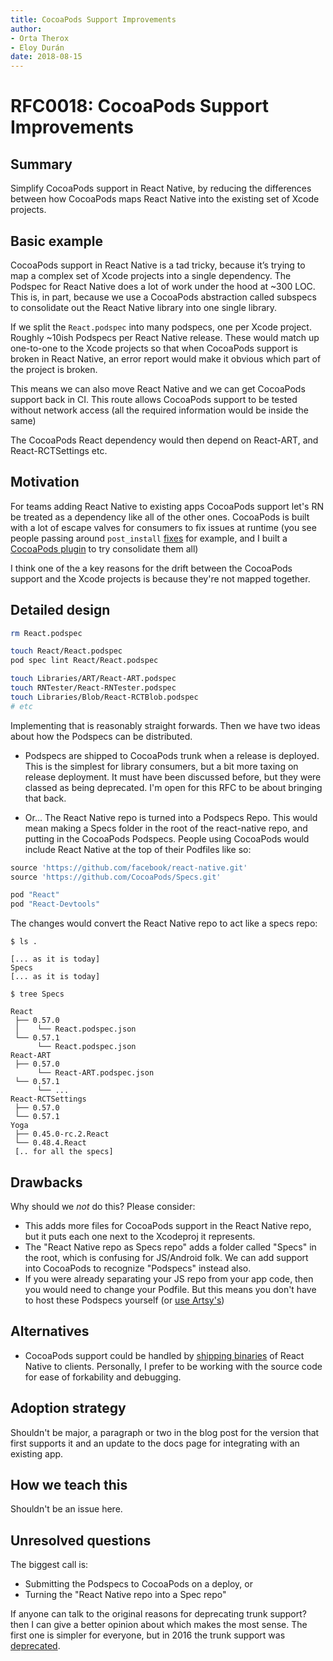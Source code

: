 ```yaml
---
title: CocoaPods Support Improvements
author:
- Orta Therox
- Eloy Durán
date: 2018-08-15
---
```


# RFC0018: CocoaPods Support Improvements

## Summary

Simplify CocoaPods support in React Native, by reducing the differences between how CocoaPods maps React Native into the existing set of Xcode projects.

## Basic example

CocoaPods support in React Native is a tad tricky, because it’s trying to map a complex set of Xcode projects into a single dependency. The Podspec for React Native does a lot of work under the hood at ~300 LOC. This is, in part, because we use a CocoaPods abstraction called subspecs to consolidate out the React Native library into one single library.

If we split the `React.podspec` into many podspecs, one per Xcode project. Roughly ~10ish Podspecs per React Native release.  These would match up one-to-one to the Xcode projects so that when CocoaPods support is broken in React Native, an error report would make it obvious which part of the project is broken.

This means we can also move React Native and we can get CocoaPods support back in CI. This route allows CocoaPods support to be tested without network access (all the required information would be inside the same)

The CocoaPods React dependency would then depend on React-ART, and React-RCTSettings etc.

## Motivation

For teams adding React Native to existing apps CocoaPods support let's RN be treated as a dependency like all of the other ones. CocoaPods is built with a lot of escape valves for consumers to fix issues at runtime (you see people passing around `post_install` [fixes](https://github.com/facebook/react-native/issues/20182#issuecomment-409131862) for example, and I built a [CocoaPods plugin](https://github.com/orta/cocoapods-fix-react-native) to try consolidate them all)

I think one of the a key reasons for the drift between the CocoaPods support and the Xcode projects is because they're not mapped together.

## Detailed design

```sh
rm React.podspec

touch React/React.podspec
pod spec lint React/React.podspec

touch Libraries/ART/React-ART.podspec
touch RNTester/React-RNTester.podspec
touch Libraries/Blob/React-RCTBlob.podspec
# etc
```

Implementing that is reasonably straight forwards. Then we have two ideas about how the Podspecs can be distributed.

- Podspecs are shipped to CocoaPods trunk when a release is deployed. This is the simplest for library consumers, but a bit more taxing on release deployment. It must have been discussed before, but they were classed as being deprecated. I'm open for this RFC to be about bringing that back.

- Or... The React Native repo is turned into a Podspecs Repo. This would mean making a Specs folder in the root of the react-native repo, and putting in the CocoaPods Podspecs. People using CocoaPods would include React Native at the top of their Podfiles like so:

```ruby
source 'https://github.com/facebook/react-native.git'
source 'https://github.com/CocoaPods/Specs.git'

pod "React"
pod "React-Devtools"
```

The changes would convert the React Native repo to act like a specs repo:

```
$ ls .

[... as it is today]
Specs
[... as it is today]

$ tree Specs

React
 ├── 0.57.0
 │    └── React.podspec.json
 └── 0.57.1
      └── React.podspec.json
React-ART
 ├── 0.57.0
      └── React-ART.podspec.json
 └── 0.57.1
      └── ...
React-RCTSettings
 ├── 0.57.0
 └── 0.57.1
Yoga
 ├── 0.45.0-rc.2.React
 └── 0.48.4.React
 [.. for all the specs]
```

## Drawbacks

Why should we _not_ do this? Please consider:

- This adds more files for CocoaPods support in the React Native repo, but it puts each one next to the Xcodeproj it represents.
- The "React Native repo as Specs repo" adds a folder called "Specs" in the root, which is confusing for JS/Android folk. We can add support into CocoaPods to recognize "Podspecs" instead also.
- If you were already separating your JS repo from your app code, then you would need to change your Podfile. But this means you don't have to host these Podspecs yourself (or [use Artsy's](https://github.com/artsy/specs))


## Alternatives

- CocoaPods support could be handled by [shipping binaries](https://github.com/react-native-community/discussions-and-proposals/issues/15) of React Native to clients. Personally, I prefer to be working with the source code for ease of forkability and debugging. 

## Adoption strategy

Shouldn't be major, a paragraph or two in the blog post for the version that first supports it and an update to the docs page for integrating with an existing app.

## How we teach this

Shouldn't be an issue here.

## Unresolved questions

The biggest call is:

- Submitting the Podspecs to CocoaPods on a deploy, or
- Turning the "React Native repo into a Spec repo"

If anyone can talk to the original reasons for deprecating trunk support? then I can give a better opinion about which makes the most sense. The first one is simpler for everyone, but in 2016 the trunk support was [deprecated](http://cocoapods.org/pods/React). 
